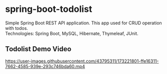# spring-boot-todolist

Simple Spring Boot REST API application. This app used for CRUD operation\
with todos.\
Technologies: Spring Boot, MySQL, Hibernate, Thymeleaf, JUnit. 
## Todolist Demo Video

https://user-images.githubusercontent.com/43795311/173221801-ffe16311-7662-4585-939e-293c746bda60.mp4

